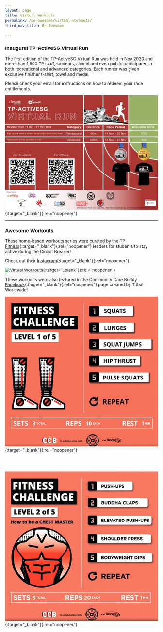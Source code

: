 ```yaml
---
layout: page
title: Virtual Workouts
permalink: /be-awesome/virtual-workouts/
third_nav_title: Be Awesome

---
```

### Inaugural TP-ActiveSG Virtual Run

The first edition of the TP-ActiveSG Virtual Run was held in Nov 2020 and more than 1,800 TP staff, students, alumni and even public participated in both recreational and advanced categories. Each runner was given exclusive finisher t-shirt, towel and medal.  

Please check your email for instructions on how to redeem your race entitlements.

[![TP-ActiveSG](/images/BeAwesome-TPVirtualRun.jpeg)](https://www.tpstudentsunion.com/tp-virtual-run){:target="_blank"}{:rel="noopener"}

---
### Awesome Workouts ###
These home-based workouts series were curated by the [TP Fitness](/sports/tp_fitness){:target="_blank"}{:rel="noopener"} leaders for students to stay active during the Circuit Breaker!

Check out their [Instagram](https://www.instagram.com/tpfitnessofficial/){:target="_blank"}{:rel="noopener"}

[![Virtual Workouts](/images/BeAwesome-Virtual_Workout.png)](https://www.instagram.com/tpfitnessofficial/){:target="_blank"}{:rel="noopener"}

These workouts were also featured in the Community Care Buddy [Facebook](https://www.facebook.com/iamaccb.sg/){:target="_blank"}{:rel="noopener"} page created by Tribal Worldwide!

[![Community Care Buddy](/images/BeAwesome-Virtual_Workout_iamccb2.png)](https://www.facebook.com/iamaccb.sg/videos/647361315911659){:target="_blank"}{:rel="noopener"}

<br>
<br>

[![Community Care Buddy](/images/BeAwesome-Virtual_Workout_iamccb1.png)](https://www.facebook.com/iamaccb.sg/videos/654879775449245){:target="_blank"}{:rel="noopener"}
